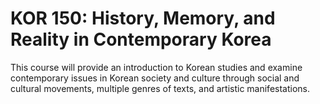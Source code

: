# KOR 150: History, Memory, and Reality in Contemporary Korea

This course will provide an introduction to Korean studies and examine contemporary issues in Korean society and culture through social and cultural movements, multiple genres of texts, and artistic manifestations.